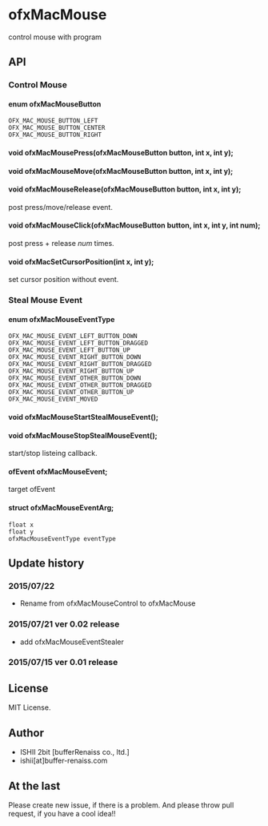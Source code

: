 # ofxMacMouse

control mouse with program

## API

### Control Mouse

#### enum ofxMacMouseButton

	OFX_MAC_MOUSE_BUTTON_LEFT
	OFX_MAC_MOUSE_BUTTON_CENTER
	OFX_MAC_MOUSE_BUTTON_RIGHT

#### void ofxMacMousePress(ofxMacMouseButton button, int x, int y);
#### void ofxMacMouseMove(ofxMacMouseButton button, int x, int y);
#### void ofxMacMouseRelease(ofxMacMouseButton button, int x, int y);

post press/move/release event.

#### void ofxMacMouseClick(ofxMacMouseButton button, int x, int y, int num);

post press + release _num_ times.

#### void ofxMacSetCursorPosition(int x, int y);

set cursor position without event.

### Steal Mouse Event

#### enum ofxMacMouseEventType

	OFX_MAC_MOUSE_EVENT_LEFT_BUTTON_DOWN
	OFX_MAC_MOUSE_EVENT_LEFT_BUTTON_DRAGGED
	OFX_MAC_MOUSE_EVENT_LEFT_BUTTON_UP
	OFX_MAC_MOUSE_EVENT_RIGHT_BUTTON_DOWN
	OFX_MAC_MOUSE_EVENT_RIGHT_BUTTON_DRAGGED
	OFX_MAC_MOUSE_EVENT_RIGHT_BUTTON_UP
	OFX_MAC_MOUSE_EVENT_OTHER_BUTTON_DOWN
	OFX_MAC_MOUSE_EVENT_OTHER_BUTTON_DRAGGED
	OFX_MAC_MOUSE_EVENT_OTHER_BUTTON_UP
	OFX_MAC_MOUSE_EVENT_MOVED

#### void ofxMacMouseStartStealMouseEvent();
#### void ofxMacMouseStopStealMouseEvent();

start/stop listeing callback.

#### ofEvent<ofxMacMouseEventArg> ofxMacMouseEvent;

target ofEvent

#### struct ofxMacMouseEventArg;

	float x
	float y
	ofxMacMouseEventType eventType

## Update history

### 2015/07/22

* Rename from ofxMacMouseControl to ofxMacMouse

### 2015/07/21 ver 0.02 release

* add ofxMacMouseEventStealer

### 2015/07/15 ver 0.01 release

## License

MIT License.

## Author

* ISHII 2bit [bufferRenaiss co., ltd.]
* ishii[at]buffer-renaiss.com

## At the last

Please create new issue, if there is a problem.
And please throw pull request, if you have a cool idea!!